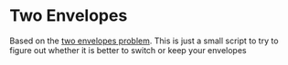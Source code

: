 # Two Envelopes

Based on the [two envelopes problem](https://en.wikipedia.org/wiki/Two_envelopes_problem).
This is just a small script to try to figure out whether it is better to switch or keep your envelopes